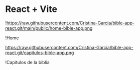 # React + Vite

!https://raw.githubusercontent.com/Cristina-Garcia/bible-app-react.git/main/public/home-bible-app.png

!Home

https://raw.githubusercontent.com/Cristina-Garcia/bible-app-react.git/capitulos-bible-app.png

!Capitulos de la biblia
